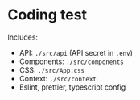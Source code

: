 # Coding test

Includes:

- API: `./src/api` (API secret in `.env`)
- Components: `./src/components`
- CSS: `./src/App.css`
- Context: `./src/context`
- Eslint, prettier, typescript config
